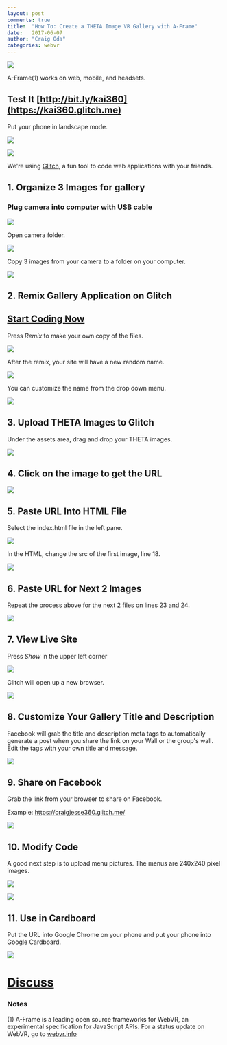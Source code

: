 ```yaml
---
layout: post
comments: true
title:  "How To: Create a THETA Image VR Gallery with A-Frame"
date:   2017-06-07
author: "Craig Oda"
categories: webvr
---
```

![](/blog/img/2017-06/vrgallery/topImage.png)

A-Frame(1) works on web, mobile, and headsets.

## Test It [http://bit.ly/kai360](https://kai360.glitch.me)

Put your phone in landscape mode.



![](/blog/img/2017-06/vrgallery/gallery1.png)

![](/blog/img/2017-06/vrgallery/gallery2.png)


We're using [Glitch](https://glitch.com/), a fun tool to code web applications
with your friends.

## 1. Organize 3 Images for gallery

### Plug camera into computer with USB cable

![](/blog/img/2017-06/vrgallery/thetaMount.png)

Open camera folder.  

![](/blog/img/2017-06/vrgallery/theta-drive.png)

Copy 3 images from your camera to a folder on your computer.

![](/blog/img/2017-06/vrgallery/thetaImages.png)


## 2. Remix Gallery Application on Glitch

## [Start Coding Now](https://glitch.com/edit/#!/360gallery)

Press _Remix_ to make your own copy of the files.

![](/blog/img/2017-06/vrgallery/glitchRemix.png)

After the remix, your site will have a new random name.

![](/blog/img/2017-06/vrgallery/glitchRemixName.png)

You can customize the name from the drop down menu.

![](/blog/img/2017-06/vrgallery/glitchNameChange.png)



## 3. Upload THETA Images to Glitch

Under the assets area, drag and drop your THETA images.


![](/blog/img/2017-06/vrgallery/glitchAssets.png)


## 4. Click on the image to get the URL

![](/blog/img/2017-06/vrgallery/glitchUrl.png)


## 5. Paste URL Into HTML File

Select the index.html file in the left pane.

![](/blog/img/2017-06/vrgallery/glitchIndex.png)


In the HTML, change the src of the first image, line 18.

![](/blog/img/2017-06/vrgallery/glitchFirstImage.png)



## 6. Paste URL for Next 2 Images

Repeat the process above for the next 2 files on lines 23 and 24.

![](/blog/img/2017-06/vrgallery/glitchUrl23.png)

## 7. View Live Site

Press _Show_ in the upper left corner

![](/blog/img/2017-06/vrgallery/glitchShow.png)

Glitch will open up a new browser.

![](/blog/img/2017-06/vrgallery/glitchView.png)

## 8. Customize Your Gallery Title and Description

Facebook will grab the title and description meta tags to
automatically generate  a post when you share the link on your Wall
or the group's wall. Edit the tags with your own title and message.

![](/blog/img/2017-06/vrgallery/glitchMeta.png)


## 9. Share on Facebook

Grab the link from your browser to share on Facebook.

Example: https://craigjesse360.glitch.me/

![](/blog/img/2017-06/vrgallery/fbPost.png)


## 10. Modify Code

A good next step is to upload menu pictures. The menus are 240x240 pixel images.

![](/blog/img/2017-06/vrgallery/glitchModify.png)

![](/blog/img/2017-06/vrgallery/glitchImage2.png)


## 11. Use in Cardboard

Put the URL into Google Chrome on your phone and put your phone into
Google Cardboard.

![](/blog/img/2017-06/vrgallery/vr.png)

# [Discuss](http://lists.theta360.guide/t/easily-create-a-360-gallery-for-ricoh-theta-with-a-frame/456)

### Notes <a name="#Notes"></a>

(1) A-Frame is a leading
open source frameworks for WebVR, an experimental specification
for JavaScript APIs. For a status update on WebVR, go to
[webvr.info](https://webvr.info/)
